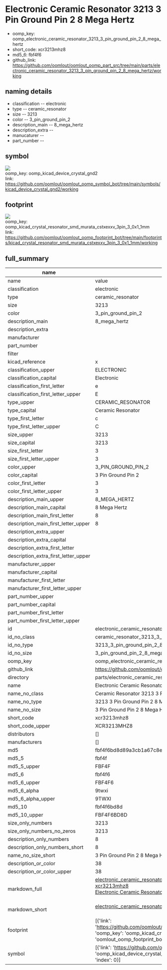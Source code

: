 # Electronic Ceramic Resonator 3213 3 Pin Ground Pin 2 8 Mega Hertz

  
* oomp_key: oomp_electronic_ceramic_resonator_3213_3_pin_ground_pin_2_8_mega_hertz 
* short_code: xcr3213mhz8
* md5_6: fbf4f6  
* github_link: https://github.com/oomlout/oomlout_oomp_part_src/tree/main/parts/electronic_ceramic_resonator_3213_3_pin_ground_pin_2_8_mega_hertz/working  
## naming details
* classification -- electronic
* type -- ceramic_resonator
* size -- 3213
* color -- 3_pin_ground_pin_2
* description_main -- 8_mega_hertz
* description_extra -- 
* manucaturer -- 
* part_number -- 



## symbol

![](symbol/{index}/working/working_600.png)  
oomp_key: oomp_kicad_device_crystal_gnd2  
link: https://github.com/oomlout/oomlout_oomp_symbol_bot/tree/main/symbols/kicad_device_crystal_gnd2/working  

## footprint

![](footprint/{index}/working/working_600.png)  
oomp_key: oomp_kicad_crystal_resonator_smd_murata_cstxexxv_3pin_3_0x1_1mm  
link: https://github.com/oomlout/oomlout_oomp_footprint_bot/tree/main/footprints/kicad_crystal_resonator_smd_murata_cstxexxv_3pin_3_0x1_1mm/working  

## full_summary
| name | value | 
| --- | --- | 
| name | value | 
| classification | electronic | 
| type | ceramic_resonator | 
| size | 3213 | 
| color | 3_pin_ground_pin_2 | 
| description_main | 8_mega_hertz | 
| description_extra |  | 
| manufacturer |  | 
| part_number |  | 
| filter |  | 
| kicad_reference | x | 
| classification_upper | ELECTRONIC | 
| classification_capital | Electronic | 
| classification_first_letter | e | 
| classification_first_letter_upper | E | 
| type_upper | CERAMIC_RESONATOR | 
| type_capital | Ceramic Resonator | 
| type_first_letter | c | 
| type_first_letter_upper | C | 
| size_upper | 3213 | 
| size_capital | 3213 | 
| size_first_letter | 3 | 
| size_first_letter_upper | 3 | 
| color_upper | 3_PIN_GROUND_PIN_2 | 
| color_capital | 3 Pin Ground Pin 2 | 
| color_first_letter | 3 | 
| color_first_letter_upper | 3 | 
| description_main_upper | 8_MEGA_HERTZ | 
| description_main_capital | 8 Mega Hertz | 
| description_main_first_letter | 8 | 
| description_main_first_letter_upper | 8 | 
| description_extra_upper |  | 
| description_extra_capital |  | 
| description_extra_first_letter |  | 
| description_extra_first_letter_upper |  | 
| manufacturer_upper |  | 
| manufacturer_capital |  | 
| manufacturer_first_letter |  | 
| manufacturer_first_letter_upper |  | 
| part_number_upper |  | 
| part_number_capital |  | 
| part_number_first_letter |  | 
| part_number_first_letter_upper |  | 
| id | electronic_ceramic_resonator_3213_3_pin_ground_pin_2_8_mega_hertz | 
| id_no_class | ceramic_resonator_3213_3_pin_ground_pin_2_8_mega_hertz | 
| id_no_type | 3213_3_pin_ground_pin_2_8_mega_hertz | 
| id_no_size | 3_pin_ground_pin_2_8_mega_hertz | 
| oomp_key | oomp_electronic_ceramic_resonator_3213_3_pin_ground_pin_2_8_mega_hertz | 
| github_link | https://github.com/oomlout/oomlout_oomp_part_src/tree/main/parts/electronic_ceramic_resonator_3213_3_pin_ground_pin_2_8_mega_hertz/working | 
| directory | parts/electronic_ceramic_resonator_3213_3_pin_ground_pin_2_8_mega_hertz | 
| name | Electronic Ceramic Resonator 3213 3 Pin Ground Pin 2 8 Mega Hertz | 
| name_no_class | Ceramic Resonator 3213 3 Pin Ground Pin 2 8 Mega Hertz | 
| name_no_type | 3213 3 Pin Ground Pin 2 8 Mega Hertz | 
| name_no_size | 3 Pin Ground Pin 2 8 Mega Hertz | 
| short_code | xcr3213mhz8 | 
| short_code_upper | XCR3213MHZ8 | 
| distributors | [] | 
| manufacturers | [] | 
| md5 | fbf4f6bd8d89a3cb1a67c8e2973297b3 | 
| md5_5 | fbf4f | 
| md5_5_upper | FBF4F | 
| md5_6 | fbf4f6 | 
| md5_6_upper | FBF4F6 | 
| md5_6_alpha | 9twxi | 
| md5_6_alpha_upper | 9TWXI | 
| md5_10 | fbf4f6bd8d | 
| md5_10_upper | FBF4F6BD8D | 
| size_only_numbers | 3213 | 
| size_only_numbers_no_zeros | 3213 | 
| description_only_numbers | 8 | 
| description_only_numbers_short | 8 | 
| name_no_size_short | 3 Pin Ground Pin 2 8 Mega Hertz | 
| description_or_color | 38 | 
| description_or_color_upper | 38 | 
| markdown_full | [electronic_ceramic_resonator_3213_3_pin_ground_pin_2_8_mega_hertz](https://github.com/oomlout/oomlout_oomp_part_src/tree/main/parts/electronic_ceramic_resonator_3213_3_pin_ground_pin_2_8_mega_hertz/working)<br>[xcr3213mhz8](https://github.com/oomlout/oomlout_oomp_part_src/tree/main/parts/electronic_ceramic_resonator_3213_3_pin_ground_pin_2_8_mega_hertz/working)<br>[Electronic Ceramic Resonator 3213 3 Pin Ground Pin 2 8 Mega Hertz](https://github.com/oomlout/oomlout_oomp_part_src/tree/main/parts/electronic_ceramic_resonator_3213_3_pin_ground_pin_2_8_mega_hertz/working)<br><br> | 
| markdown_short | [electronic_ceramic_resonator_3213_3_pin_ground_pin_2_8_mega_hertz](https://github.com/oomlout/oomlout_oomp_part_src/tree/main/parts/electronic_ceramic_resonator_3213_3_pin_ground_pin_2_8_mega_hertz/working)<br><br> | 
| footprint | [{'link': 'https://github.com/oomlout/oomlout_oomp_footprint_bot/tree/main/foootprntss/kicad_crystal_resonator_smd_murata_cstxexxv_3pin_3_0x1_1mm', 'oomp_key': 'oomp_kicad_crystal_resonator_smd_murata_cstxexxv_3pin_3_0x1_1mm', 'directory': 'oomlout_oomp_footprint_bot/footprints/kicad_crystal_resonator_smd_murata_cstxexxv_3pin_3_0x1_1mm//working/working.kicad_mod', 'index': 0}] | 
| symbol | [{'link': 'https://github.com/oomlout/oomlout_oomp_symbol_bot/tree/main/symbols/kicad_device_crystal_gnd2', 'oomp_key': 'oomp_kicad_device_crystal_gnd2', 'directory': 'oomlout_oomp_symbol_bot/symbols/kicad_device_crystal_gnd2//working/working.kicad_sym', 'index': 0}] | 
